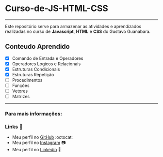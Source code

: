 # Curso-de-JS-HTML-CSS
---
Este repositório serve para armazenar as atividades e aprendizados realizadas no curso de **Javascript**, **HTML** e **CSS**  do Gustavo Guanabara.
## Conteudo Aprendido 
- [x] Comando de Entrada e Operadores
- [x] Operadores Logicos e Relacionais
- [x] Estruturas Condicionais
- [x] Estruturas Repetição
- [ ] Procedimentos
- [ ] Funções
- [ ] Vetores
- [ ] Matrizes
---
### Para mais informações:

### **Links** :link:
* Meu perfil no [GitHub](https://github.com/ArthurMoraesFriedel) :octocat:
* Meu perfil no [Instagram](https://www.instagram.com/arthur_moraes_85/?hl=en) :camera:
* Meu perfil no [Linkedin](https://www.linkedin.com/in/arthur-moraes-017517211/) :briefcase:
